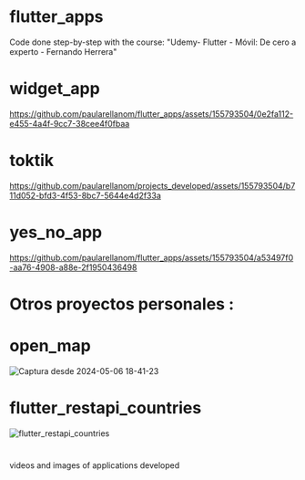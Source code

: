 # flutter_apps
Code done step-by-step with the course: "Udemy- Flutter - Móvil: De cero a experto - Fernando Herrera"

# widget_app

https://github.com/paularellanom/flutter_apps/assets/155793504/0e2fa112-e455-4a4f-9cc7-38cee4f0fbaa

# toktik

https://github.com/paularellanom/projects_developed/assets/155793504/b711d052-bfd3-4f53-8bc7-5644e4d2f33a

# yes_no_app

https://github.com/paularellanom/flutter_apps/assets/155793504/a53497f0-aa76-4908-a88e-2f1950436498


#
# Otros proyectos personales :

# open_map

![Captura desde 2024-05-06 18-41-23](https://github.com/paularellanom/flutter_apps/assets/155793504/69256c3b-e99b-4702-b827-fd79a026a454)


# flutter_restapi_countries 

![flutter_restapi_countries](https://github.com/paularellanom/flutter_apps/assets/155793504/67b1f62a-c994-4af1-8f03-5e4082bb7f07)


# 
videos and images of applications developed

